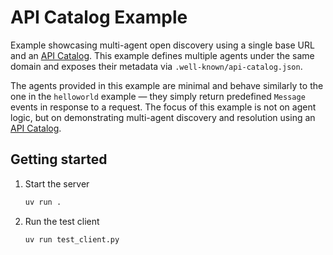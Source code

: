 # API Catalog Example

Example showcasing multi-agent open discovery using a single base URL and an [API Catalog](https://www.ietf.org/archive/id/draft-ietf-httpapi-api-catalog-08.html). This example defines multiple agents under the same domain and exposes their metadata via `.well-known/api-catalog.json`.

The agents provided in this example are minimal and behave similarly to the one in the `helloworld` example — they simply return predefined `Message` events in response to a request. The focus of this example is not on agent logic, but on demonstrating multi-agent discovery and resolution using an [API Catalog](https://www.ietf.org/archive/id/draft-ietf-httpapi-api-catalog-08.html).

## Getting started

1. Start the server

   ```bash
   uv run .
   ```

2. Run the test client

   ```bash
   uv run test_client.py
   ```
